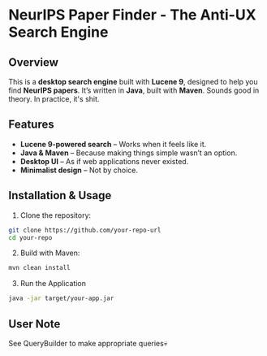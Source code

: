 # NeurIPS Paper Finder - The Anti-UX Search Engine  

## Overview  

This is a **desktop search engine** built with **Lucene 9**, designed to help you find **NeurIPS papers**. It’s written in **Java**, built with **Maven**. Sounds good in theory. In practice, it's shit.  

## Features  

- **Lucene 9-powered search** – Works when it feels like it.  
- **Java & Maven** – Because making things simple wasn’t an option.  
- **Desktop UI** – As if web applications never existed.  
- **Minimalist design** – Not by choice.  

## Installation & Usage  

1. Clone the repository:
```sh
git clone https://github.com/your-repo-url
cd your-repo
```

2. Build with Maven:
```sh
mvn clean install
```

3. Run the Application
```sh
java -jar target/your-app.jar
```

## User Note

See QueryBuilder to make appropriate queries💀
